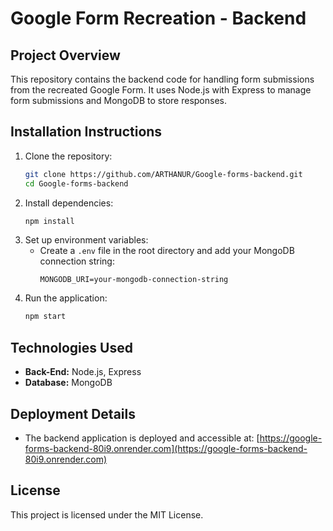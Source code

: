 # Google Form Recreation - Backend

## Project Overview
This repository contains the backend code for handling form submissions from the recreated Google Form. It uses Node.js with Express to manage form submissions and MongoDB to store responses.

## Installation Instructions

1. Clone the repository:
    ```bash
    git clone https://github.com/ARTHANUR/Google-forms-backend.git
    cd Google-forms-backend
    ```
2. Install dependencies:
    ```bash
    npm install
    ```
3. Set up environment variables:
    - Create a `.env` file in the root directory and add your MongoDB connection string:
        ```
        MONGODB_URI=your-mongodb-connection-string
        ```
4. Run the application:
    ```bash
    npm start
    ```

## Technologies Used
- **Back-End:** Node.js, Express
- **Database:** MongoDB

## Deployment Details
- The backend application is deployed and accessible at: [https://google-forms-backend-80i9.onrender.com](https://google-forms-backend-80i9.onrender.com)

## License
This project is licensed under the MIT License.
